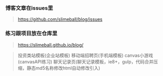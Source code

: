 ### 博客文章在issues里
> https://github.com/slimeball/blog/issues   
### 练习跟项目放在仓库里  
> https://slimeball.github.io/blog/   

> 投资类站模板(企业站模板)
> 移动端招聘页(手机端模板)
> canvas小游戏(canvasAPI练习)
> 聊天记录页(聊天记录模板，ie8+，gulp，代码合并压缩，静态md5名称修改html自动修改引入)
